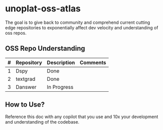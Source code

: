 # unoplat-oss-atlas
The goal is to give back to community and comprehend current cutting edge repositories to exponentially affect dev velocity and understanding of oss repos.


## OSS Repo Understanding

| #   | Repository | Description | Comments                |
|-----|------------|-------------|-------------------------|
| 1   | Dspy       | Done         |       |
| 2   | textgrad   | Done        |  |
| 3   | Danswer    | In Progress |

## How to Use?

Reference this doc with any copilot that you use and 10x your development and understanding of the codebase.
